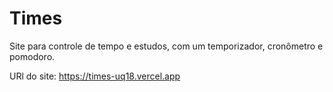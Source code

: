 # Times
Site para controle de tempo e estudos, com um temporizador, cronômetro e pomodoro.
 
URl do site: https://times-uq18.vercel.app

